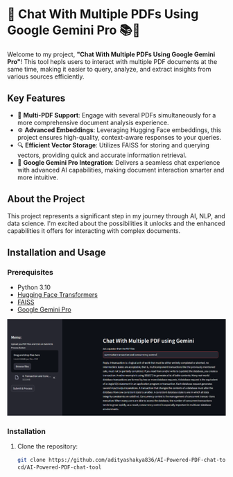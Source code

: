 # 🚀 Chat With Multiple PDFs Using Google Gemini Pro 📚💬

Welcome to my project, **"Chat With Multiple PDFs Using Google Gemini Pro"**! This tool hepls users to interact with multiple PDF documents at the same time, making it easier to query, analyze, and extract insights from various sources efficiently.

## Key Features

- 📝 **Multi-PDF Support**: Engage with several PDFs simultaneously for a more comprehensive document analysis experience.
- ⚙️ **Advanced Embeddings**: Leveraging Hugging Face embeddings, this project ensures high-quality, context-aware responses to your queries.
- 🔍 **Efficient Vector Storage**: Utilizes FAISS for storing and querying vectors, providing quick and accurate information retrieval.
- 🤖 **Google Gemini Pro Integration**: Delivers a seamless chat experience with advanced AI capabilities, making document interaction smarter and more intuitive.

## About the Project

This project represents a significant step in my journey through AI, NLP, and data science. I'm excited about the possibilities it unlocks and the enhanced capabilities it offers for interacting with complex documents.

## Installation and Usage

### Prerequisites
- Python 3.10
- [Hugging Face Transformers](https://huggingface.co/transformers/)
- [FAISS](https://github.com/facebookresearch/faiss)
- [Google Gemini Pro](https://gemini.google.com/)

![Chat With PDF Demo](https://github.com/adityashakya836/AI-Powered-PDF-chat-tool/blob/master/Screenshot%202024-09-02%20232736.png)



### Installation
1. Clone the repository:
   ```bash
   git clone https://github.com/adityashakya836/AI-Powered-PDF-chat-tool.git
   cd/AI-Powered-PDF-chat-tool
